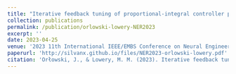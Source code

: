```yaml
---
title: "Iterative feedback tuning of proportional-integral controller parameters for adaptive deep brain stimulation"
collection: publications
permalink: /publication/orlowski-lowery-NER2023
excerpt: ''
date: 2023-04-25
venue: '2023 11th International IEEE/EMBS Conference on Neural Engineering (NER)'
paperurl: 'http://silvanx.github.io/files/NER2023-orlowski-lowery.pdf'
citation: 'Orłowski, J., & Lowery, M. M. (2023). Iterative feedback tuning of proportional-integral controller parameters for adaptive deep brain stimulation. In 2023 11th International IEEE/EMBS Conference on Neural Engineering (NER). 2023 11th International IEEE/EMBS Conference on Neural Engineering (NER). IEEE.'
---
```

